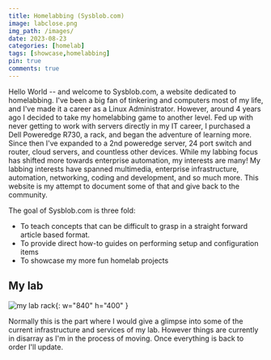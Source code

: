 ```yaml
---
title: Homelabbing (Sysblob.com)
image: labclose.png
img_path: /images/
date: 2023-08-23
categories: [homelab]
tags: [showcase,homelabbing]
pin: true
comments: true
---
```


Hello World -- and welcome to Sysblob.com, a website dedicated to homelabbing. I've been a big fan of tinkering and computers most of my life, and I've made it a career as a Linux Administrator. However, around 4 years ago I decided to take my homelabbing game to another level. Fed up with never getting to work with servers directly in my IT career, I purchased a Dell Poweredge R730, a rack, and began the adventure of learning more. Since then I've expanded to a 2nd poweredge server, 24 port switch and router, cloud servers, and countless other devices. While my labbing focus has shifted more towards enterprise automation, my interests are many! My labbing interests have spanned multimedia, enterprise infrastructure, automation, networking, coding and development, and so much more. This website is my attempt to document some of that and give back to the community. 

The goal of Sysblob.com is three fold:

- To teach concepts that can be difficult to grasp in a straight forward article based format.
- To provide direct how-to guides on performing setup and configuration items
- To showcase my more fun homelab projects

## My lab

![my lab rack](labgrafana.png){: w="840" h="400" }

Normally this is the part where I would give a glimpse into some of the current infrastructure and services of my lab. However things are currently in disarray as I'm in the process of moving. Once everything is back to order I'll update.